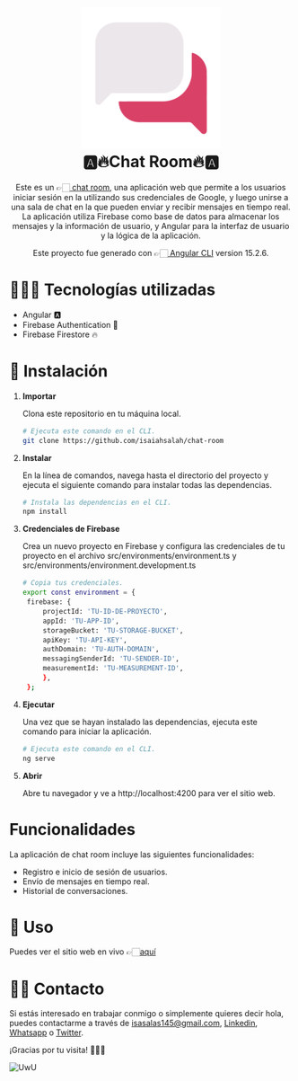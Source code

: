 <h1 align="center">
  <img alt="Halcyon" src="./src/assets/images/logo.png" height="250" />
<br>
  🅰️🔥Chat Room🔥🅰️
</h1>
<p align="center">
    Este es un 👉🏻<a href="https://chat-room-gules.vercel.app/"> 
    chat room</a>, una aplicación web que permite a los usuarios iniciar sesión en la utilizando sus credenciales de Google, y luego unirse a una sala de chat en la que pueden enviar y recibir mensajes en tiempo real. La aplicación utiliza Firebase como base de datos para almacenar los mensajes y la información de usuario, y Angular para la interfaz de usuario y la lógica de la aplicación.</p>

<p align="center">
    Este proyecto fue generado con  👉🏻<a href="https://github.com/angular/angular-cli"> 
    Angular CLI</a> version 15.2.6.</p>

# 🧑🏻‍💻 Tecnologías utilizadas

- Angular 🅰️
- Firebase Authentication 🔐
- Firebase Firestore 🔥

# 🚀 Instalación

1. **Importar**

   Clona este repositorio en tu máquina local.

   ```sh
   # Ejecuta este comando en el CLI.
   git clone https://github.com/isaiahsalah/chat-room
   ```

2. **Instalar**

   En la línea de comandos, navega hasta el directorio del proyecto y ejecuta el siguiente comando para instalar todas las dependencias.

   ```sh
   # Instala las dependencias en el CLI.
   npm install
   ```

3. **Credenciales de Firebase**

   Crea un nuevo proyecto en Firebase y configura las credenciales de tu proyecto en el archivo src/environments/environment.ts y src/environments/environment.development.ts

   ```sh
   # Copia tus credenciales.
   export const environment = {
    firebase: {
        projectId: 'TU-ID-DE-PROYECTO',
        appId: 'TU-APP-ID',
        storageBucket: 'TU-STORAGE-BUCKET',
        apiKey: 'TU-API-KEY',
        authDomain: 'TU-AUTH-DOMAIN',
        messagingSenderId: 'TU-SENDER-ID',
        measurementId: 'TU-MEASUREMENT-ID',
        },
    };
   ```

4. **Ejecutar**

   Una vez que se hayan instalado las dependencias, ejecuta este comando para iniciar la aplicación.

   ```sh
   # Ejecuta este comando en el CLI.
   ng serve
   ```

5. **Abrir**

   Abre tu navegador y ve a http://localhost:4200 para ver el sitio web.

# Funcionalidades

La aplicación de chat room incluye las siguientes funcionalidades:

- Registro e inicio de sesión de usuarios.
- Envío de mensajes en tiempo real.
- Historial de conversaciones.

# 🫣 Uso

Puedes ver el sitio web en vivo 👉🏻[aquí](https://chat-room-gules.vercel.app/)

# 👋🏻 Contacto

Si estás interesado en trabajar conmigo o simplemente quieres decir hola, puedes contactarme a través de [isasalas145@gmail.com](mailto:isasalas145@gmail.com), [Linkedin](https://www.linkedin.com/in/isaiahsalah/), [Whatsapp](https://api.whatsapp.com/send?phone=59170881108&text=%20) o [Twitter](https://twitter.com/isaiahSalah).

¡Gracias por tu visita! 🫶🏻🤓

![UwU](https://i.giphy.com/media/zvqHXpg6jGOvm/giphy.webp)
